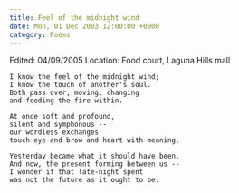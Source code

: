 ```yaml
---
title: Feel of the midnight wind
date: Mon, 01 Dec 2003 12:00:00 +0000
category: Poems
---
```


Edited: 04/09/2005
Location: Food court, Laguna Hills mall

    I know the feel of the midnight wind;  
    I know the touch of another's soul.  
    Both pass over, moving, changing  
    and feeding the fire within.

    At once soft and profound,  
    silent and symphonous --  
    our wordless exchanges  
    touch eye and brow and heart with meaning.

    Yesterday became what it should have been.  
    And now, the present forming between us --  
    I wonder if that late-night spent  
    was not the future as it ought to be.


